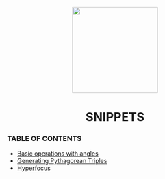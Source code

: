 <p align="center"><img width="200" src="https://upload.wikimedia.org/wikipedia/commons/7/70/RightBrainDominant.jpg"></p>
<h1 align="center">SNIPPETS</h1>

### TABLE OF CONTENTS

- [Basic operations with angles](basic_operations_with_angles/basic_operations_with_angles.ipynb)
- [Generating Pythagorean Triples](generating_pythagorean_triples/generating_pythagorean_triples.ipynb)
- [Hyperfocus](hyperfocus/hyperfocus.md)
